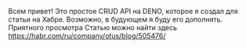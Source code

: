 Всем привет! Это простое CRUD API на DENO, которое я создал для статьи на Хабре. Возможно, в будующем я буду его дополнять. Приятного просмотра
Статью можно найти здесь https://habr.com/ru/company/otus/blog/505476/
